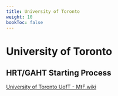 ```yaml
---
title: University of Toronto
weight: 10
bookToc: false
---
```


# University of Toronto

## HRT/GAHT Starting Process

[University of Toronto UofT - MtF.wiki](https://mtf.wiki/zh-cn/docs/hrt/canada/uoft/)